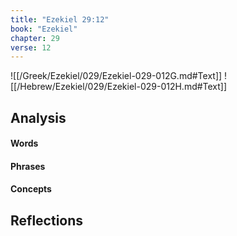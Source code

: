 ```yaml
---
title: "Ezekiel 29:12"
book: "Ezekiel"
chapter: 29
verse: 12
---
```

![[/Greek/Ezekiel/029/Ezekiel-029-012G.md#Text]]
![[/Hebrew/Ezekiel/029/Ezekiel-029-012H.md#Text]]

## Analysis

#### Words

#### Phrases

#### Concepts

## Reflections
